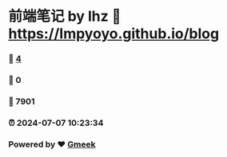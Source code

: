 # 前端笔记 by lhz :link: https://Impyoyo.github.io/blog 
### :page_facing_up: [4](https://Impyoyo.github.io/blog/tag.html) 
### :speech_balloon: 0 
### :hibiscus: 7901 
### :alarm_clock: 2024-07-07 10:23:34 
### Powered by :heart: [Gmeek](https://github.com/Meekdai/Gmeek)
